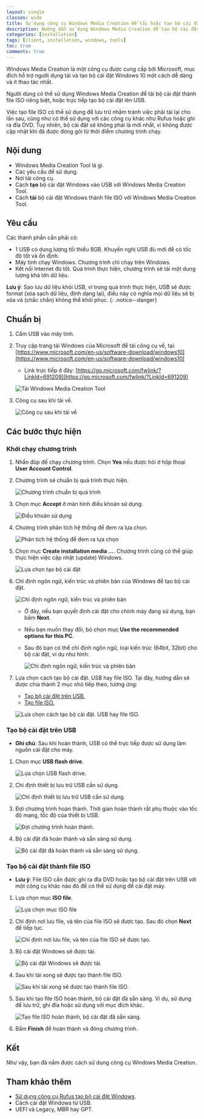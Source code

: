 ```yaml
---
layout: single
classes: wide
title: Sử dụng công cụ Windows Media Creation để tải hoặc tạo bộ cài đặt Windows
description: Hướng dẫn sử dụng Windows Media Creation để tạo bộ cài đặt Windows 10
categories: [installation]
tags: [client, installation, windows, tools]
toc: true
comments: true
---
```


Windows Media Creation là một công cụ được cung cấp bởi Microsoft, mục đích hỗ trợ người dụng tải và tạo bộ cài đặt Windows 10 một cách dễ dàng và ít thao tác nhất.

Người dùng có thể sử dụng Windows Media Creation để tải bộ cài đặt thành file ISO riêng biệt, hoặc trực tiếp tạo bộ cài đặt lên USB.

Việc tạo file ISO có thể sử dụng để lưu trữ nhằm tránh việc phải tải lại cho lần sau, cũng như có thể sử dụng với các công cụ khác như Rufus hoặc ghi ra đĩa DVD. Tuy nhiên, bộ cài đặt sẽ không phải là mới nhất, vì không được cập nhật khi đã được đóng gói từ thời điểm chương trình chạy.

## Nội dung

- Windows Media Creation Tool là gì.
- Các yêu cầu để sử dụng.
- Nơi tải công cụ.
- Cách **tạo** bộ cài đặt Windows vào USB với Windows Media Creation Tool.
- Cách **tải** bộ cài đặt Windows thành file ISO với Windows Media Creation Tool.

## Yêu cầu

Các thành phần cần phải có:

- 1 USB có dung lượng tối thiểu 8GB. Khuyến nghị USB đủ mới để có tốc độ tốt và ổn định.
- Máy tính chạy Windows. Chương trình chỉ chạy trên Windows.
- Kết nối Internet đủ tốt. Quá trình thực hiện, chương trình sẽ tải một dung lượng khá lớn dữ liệu.

**Lưu ý**: Sao lưu dữ liệu khỏi USB, vì trong quá trình thực hiện, USB sẽ được format (xóa sạch dữ liệu, định dạng lại), điều này có nghĩa mọi dữ liệu sẽ bị xóa và (chắc chắn) không thể khôi phục.
{: .notice--danger}

## Chuẩn bị

1. Cắm USB vào máy tính.
2. Truy cập trang tải Windows của Microsoft để tải công cụ về, tại: [https://www.microsoft.com/en-us/software-download/windows10](https://www.microsoft.com/en-us/software-download/windows10)

    - Link trực tiếp ở đây: [https://go.microsoft.com/fwlink/?LinkId=691209](https://go.microsoft.com/fwlink/?LinkId=691209)

    ![Tải Windows Media Creation Tool](/assets/media/190322/2019-03-22-11-37-30-2.png)

3. Công cụ sau khi tải về.

    ![Công cụ sau khi tải về](/assets/media/190322/2019-03-22-12-42-03.png)

## Các bước thực hiện

### Khởi chạy chương trình

1. Nhấn đúp để chạy chương trình. Chọn **Yes** nếu được hỏi ở hộp thoại **User Account Control**.
2. Chương trình sẽ chuẩn bị quá trình thực hiện.

    ![Chương trình chuẩn bị quá trình](/assets/media/190322/2019-03-22-12-04-26-7.png)

3. Chọn mục **Accept** ở màn hình điều khoản sử dụng.

    ![Điều khoản sử dụng](/assets/media/190322/2019-03-22-12-06-28.png)

4. Chương trình phân tích hệ thống để đem ra lựa chọn.

    ![Phân tích hệ thống để đem ra lựa chọn](/assets/media/190322/2019-03-22-12-07-12-b.png)

5. Chọn mục **Create installation media ...**. Chương trình cũng có thể giúp thực hiện việc cập nhật (update) Windows. 

    ![Lựa chọn tạo bộ cài đặt](/assets/media/190322/2019-03-22-12-09-44-c.png)

6. Chỉ định ngôn ngữ, kiến trúc và phiên bản của Windows để tạo bộ cài đặt.

    ![Chỉ định ngôn ngữ, kiến trúc và phiên bản](/assets/media/190322/2019-03-22-12-09-57-d.png)

    - Ở đây, nếu bạn quyết định cài đặt cho chính máy đang sử dụng, bạn bấm **Next**.
    - Nếu bạn muốn thay đổi, bỏ chọn mục **Use the recommended options for this PC**.
    - Sau đó bạn có thể chỉ định ngôn ngữ, loại kiến trúc (64bit, 32bit) cho bộ cài đặt, ví dụ như hình:

        ![Chỉ định ngôn ngữ, kiến trúc và phiên bản](/assets/media/190322/2019-03-22-12-32-14.png)

7. Lựa chọn cách tạo bộ cài đặt. USB hay file ISO. Tại đây, hướng dẫn sẽ được chia thành 2 mục nhỏ tiếp theo, tương ứng:
    - [Tạo bộ cài đặt trên USB.](#tạo-bộ-cài-đặt-trên-usb)
    - [Tạo file ISO.](#tạo-bộ-cài-đặt-thành-file-iso)

    ![Lựa chọn cách tạo bộ cài đặt. USB hay file ISO.](/assets/media/190322/2019-03-22-12-38-07.png)

### Tạo bộ cài đặt trên USB

- **Ghi chú**: Sau khi hoàn thành, USB có thể trực tiếp được sử dụng làm nguồn cài đặt cho máy.

1. Chọn mục **USB flash drive**.

    ![Lựa chọn USB flash drive.](/assets/media/190322/2019-03-22-13-17-28.png)

2. Chỉ định thiết bị lưu trữ USB cần sử dụng.

    ![Chỉ định thiết bị lưu trữ USB cần sử dụng.](/assets/media/190322/2019-03-22-13-16-06.png)

3. Đợi chương trình hoàn thành. Thời gian hoàn thành rất phụ thuộc vào tốc độ mạng, tốc độ của thiết bị USB.

    ![Đợi chương trình hoàn thành.](/assets/media/190322/2019-03-22-13-26-22.png)

4. Bộ cài đặt đã hoàn thành và sẵn sàng sử dụng.

    ![Bộ cài đặt đã hoàn thành và sẵn sàng sử dụng.](/assets/media/190322/2019-03-22-14-07-26.png)

### Tạo bộ cài đặt thành file ISO

- **Lưu ý**: File ISO cần được ghi ra đĩa DVD hoặc tạo bộ cài đặt trên USB với một công cụ khác nào đó để có thể sử dụng để cài đặt máy.

1. Lựa chọn mục **ISO file**.

    ![Lựa chọn mục **ISO file**](/assets/media/190322/2019-03-22-12-46-53.png)

2. Chỉ định nơi lưu file, và tên của file ISO sẽ được tạo. Sau đó chọn **Next** để tiếp tục.

    ![Chỉ định nơi lưu file, và tên của file ISO sẽ được tạo.](/assets/media/190322/2019-03-22-12-49-50.png)

3. Bộ cài đặt Windows sẽ được tải.

    ![Bộ cài đặt Windows sẽ được tải.](/assets/media/190322/2019-03-22-12-52-14.png)

4. Sau khi tải xong sẽ được tạo thành file ISO.

    ![Sau khi tải xong sẽ được tạo thành file ISO.](/assets/media/190322/2019-03-22-12-52-52.png)

5. Sau khi tạo file ISO hoàn thành, bộ cài đặt đã sẵn sàng. Ví dụ, sử dụng để lưu trữ, ghi đĩa hoặc sử dụng với mục đích khác.

    ![Tạo file ISO hoàn thành, bộ cài đặt đã sẵn sàng.](/assets/media/190322/2019-03-22-13-41-50.png)

6. Bấm **Finish** để hoàn thành và đóng chương trình.

## Kết

Như vậy, bạn đã nắm được cách sử dụng công cụ Windows Media Creation.

## Tham khảo thêm

- [Sử dụng công cụ Rufus tạo bộ cài đặt Windows](/installation/rufus/).
- Cách cài đặt Windows từ USB.
- UEFI và Legacy, MBR hay GPT.
